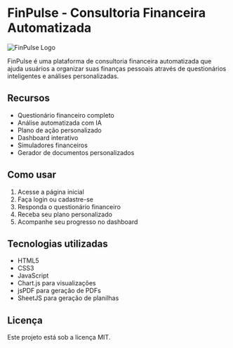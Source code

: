 # FinPulse - Consultoria Financeira Automatizada

![FinPulse Logo](https://via.placeholder.com/150x50?text=FinPulse)

FinPulse é uma plataforma de consultoria financeira automatizada que ajuda usuários a organizar suas finanças pessoais através de questionários inteligentes e análises personalizadas.

## Recursos

- Questionário financeiro completo
- Análise automatizada com IA
- Plano de ação personalizado
- Dashboard interativo
- Simuladores financeiros
- Gerador de documentos personalizados

## Como usar

1. Acesse a página inicial
2. Faça login ou cadastre-se
3. Responda o questionário financeiro
4. Receba seu plano personalizado
5. Acompanhe seu progresso no dashboard

## Tecnologias utilizadas

- HTML5
- CSS3
- JavaScript
- Chart.js para visualizações
- jsPDF para geração de PDFs
- SheetJS para geração de planilhas

## Licença

Este projeto está sob a licença MIT.